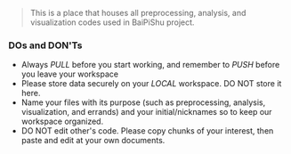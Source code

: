 > This is a place that houses all preprocessing, analysis, and visualization codes used in BaiPiShu project. 

### DOs and DON'Ts

- Always *PULL* before you start working, and remember to *PUSH* before you leave your workspace
- Please store data securely on your *LOCAL* workspace. DO NOT store it here. 
- Name your files with its purpose (such as preprocessing, analysis, visualization, and errands) and your initial/nicknames so to keep our workspace organized. 
-  DO NOT edit other's code. Please copy chunks of your interest, then paste and edit at your own documents. 

